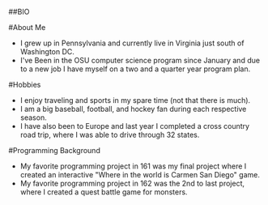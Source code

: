 ##BIO

#About Me
* I grew up in Pennsylvania and currently live in Virginia just south of Washington DC.
* I've Been in the OSU computer science program since January and due to a new job I have myself on a two and a quarter year program plan.

#Hobbies
* I enjoy traveling and sports in my spare time (not that there is much).
* I am a big baseball, football, and hockey fan during each respective season.
* I have also been to Europe and last year I completed a cross country road trip, where I was able to drive through 32 states.

#Programming Background
* My favorite programming project in 161 was my final project where I created an interactive "Where in the world is Carmen San Diego" game.
* My favorite programming project in 162 was the 2nd to last project, where I created a quest battle game for monsters.

